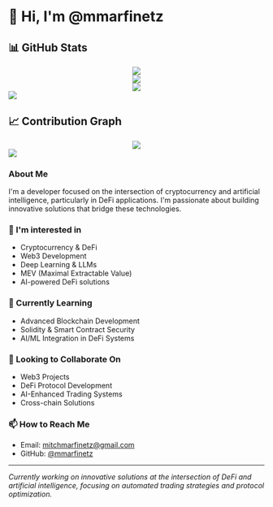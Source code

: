 # 👋 Hi, I'm @mmarfinetz

## 📊 GitHub Stats

<div align="center">
  <img src="https://github-readme-stats.vercel.app/api?username=mmarfinetz&show_icons=true&theme=default&hide=issues&count_private=true" />
  <br />
  <img src="https://github-readme-stats.vercel.app/api/top-langs/?username=mmarfinetz&layout=compact&langs_count=8&theme=default" />
  <br />
  <img src="https://github-readme-streak-stats.herokuapp.com/?user=mmarfinetz&theme=default" />
</div>

<img src="https://github-profile-trophy.vercel.app/?username=mmarfinetz&theme=flat&no-frame=true&column=7" />

## 📈 Contribution Graph

<div align="center">
  <img src="https://github-readme-activity-graph.vercel.app/graph?username=mmarfinetz&theme=github" />
</div>


<img src="https://komarev.com/ghpvc/?username=mmarfinetz&style=flat-square&color=blue" />

### About Me
I'm a developer focused on the intersection of cryptocurrency and artificial intelligence, particularly in DeFi applications. I'm passionate about building innovative solutions that bridge these technologies.

### 👀 I'm interested in
- Cryptocurrency & DeFi
- Web3 Development
- Deep Learning & LLMs
- MEV (Maximal Extractable Value)
- AI-powered DeFi solutions

### 🌱 Currently Learning
- Advanced Blockchain Development
- Solidity & Smart Contract Security
- AI/ML Integration in DeFi Systems

### 💞️ Looking to Collaborate On
- Web3 Projects
- DeFi Protocol Development
- AI-Enhanced Trading Systems
- Cross-chain Solutions

### 📫 How to Reach Me
- Email: mitchmarfinetz@gmail.com
- GitHub: [@mmarfinetz](https://github.com/mmarfinetz)

---
*Currently working on innovative solutions at the intersection of DeFi and artificial intelligence, focusing on automated trading strategies and protocol optimization.*
